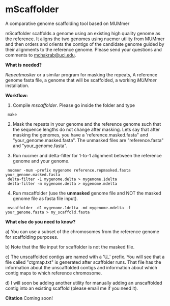 # mScaffolder
A comparative genome scaffolding tool based on MUMmer 

mScaffolder scaffolds a genome using an existing high quality genome as the reference. It aligns the two genomes using nucmer utility from MUMmer and then orders and orients the contigs of the candidate genome guided by their alignments to the reference genome. Please send your questions and comments to mchakrab@uci.edu. 

<b>What is needed?</b>

<i>Repeatmasker</i> or a similar program for masking the repeats, A reference genome fasta file, a genome that will be scaffolded, a working <i>MUMmer</i> installation.

<b>Workflow:</b>

1. Compile <i>mscaffolder</i>. Please go inside the folder and type 

  ```
   make
  ```
2. Mask the repeats in your genome and the reference genome such that the sequence lengths do not change after masking. Lets say that after masking the genomes, you have a 'reference.masked.fasta" and "your_genome.masked.fasta". The unmasked files are "reference.fasta" and "your_genome.fasta".

3. Run nucmer and delta-filter for 1-to-1 alignment between the reference genome and your genome.

  ```
   nucmer -mum -prefix mygenome reference.repmasked.fasta your_genome.masked.fasta
   delta-filter -1 mygenome.delta > mygenome.1delta
   delta-filter -m mygenome.delta > mygenome.mdelta

  ```
4. Run mscaffolder (use the <b>unmasked</b> genome file and NOT the masked genome file as fasta file input).

  ```
   mscaffolder -d1 mygenome.1delta -md mygenome.mdelta -f your_genome.fasta > my_scaffold.fasta
  ```

<b>What else do you need to know?</b>

  a) You can use a subset of the chromosomes from the reference genome for scaffolding purposes.
  
  b) Note that the file input for scaffolder is not the masked file.
  
  c) The unscaffolded contigs are named with a 'U_' prefix. You will see that a file called "ctgmap.txt" is generated after scaffolder runs. That file has the information about the unscaffolded contigs and information about which contig maps to which reference chromosome.
  
  d) I will soon be adding another utility for manually adding an unscaffolded contig into an existing scaffold (please email me if you need it).
  
<b>Citation</b>
Coming soon!



